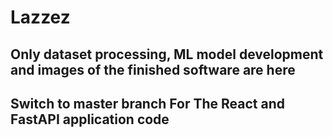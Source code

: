 # Lazzez
## Only dataset processing, ML model development and images of the finished software are here
## Switch to master branch For The React and FastAPI application code
